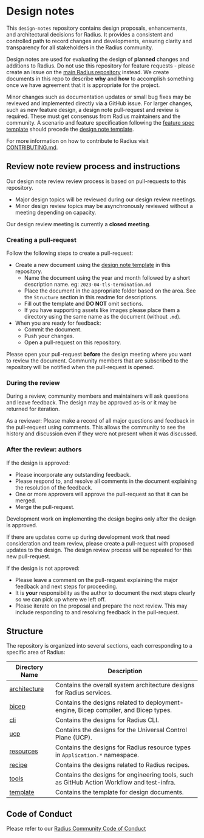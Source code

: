 # Design notes

This `design-notes` repository contains design proposals, enhancements, and architectural decisions for Radius. It provides a consistent and controlled path to record changes and developments, ensuring clarity and transparency for all stakeholders in the Radius community.

Design notes are used for evaluating the design of **planned** changes and additions to Radius. Do not use this repository for feature requests - please create an issue on the [main Radius repository](https://github.com/radius-project) instead. We create documents in this repo to describe **why** and **how** to accomplish something once we have agreement that it is appropriate for the project.

Minor changes such as documentation updates or small bug fixes may be reviewed and implemented directly via a GitHub issue. For larger changes, such as new feature design, a design note pull-request and review is required. These must get consensus from Radius maintainers and the community. A scenario and feature specification following the [feature spec template](./template/YYYY-MM-feature-spec.md) should precede the [design note template](./template/YYYY-MM-design-template.md).

For more information on how to contribute to Radius visit [CONTRIBUTING.md](https://github.com/radius-project/radius/blob/main/CONTRIBUTING.md).

## Review note review process and instructions

Our design note review review process is based on pull-requests to this repository. 

- Major design topics will be reviewed during our design review meetings.
- Minor design review topics may be asynchronously reviewed without a meeting depending on capacity.

Our design review meeting is currently a **closed meeting**.

### Creating a pull-request 

Follow the following steps to create a pull-request:

- Create a new document using the [design note template](./template/YYYY-MM-design-template.md) in this repository.
  - Name the document using the year and month followed by a short description name. eg: `2023-04-tls-termination.md`
  - Place the document in the appropriate folder based on the area. See the `Structure` section in this readme for descriptions.
  - Fill out the template and **DO NOT** omit sections.
  - If you have supporting assets like images please place them a directory using the same name as the document (without `.md`).
- When you are ready for feedback:
  - Commit the document.
  - Push your changes.
  - Open a pull-request on this repository.

Please open your pull-request **before** the design meeting where you want to review the document. Community members that are subscribed to the repository will be notified when the pull-request is opened.

### During the review

During a review, community members and maintainers will ask questions and leave feedback. The design may be approved as-is or it may be returned for iteration.

As a reviewer: Please make a record of all major questions and feedback in the pull-request using comments. This allows the community to see the history and discussion even if they were not present when it was discussed.

### After the review: authors

If the design is approved:

  - Please incorporate any outstanding feedback.
  - Please respond to, and resolve all comments in the document explaining the resolution of the feedback. 
  - One or more approvers will approve the pull-request so that it can be merged.
  - Merge the pull-request.

Development work on implementing the design begins only after the design is approved.

If there are updates come up during development work that need consideration and team review, please create a pull-request with proposed updates to the design. The design review process will be repeated for this new pull-request.

If the design is not approved:

  - Please leave a comment on the pull-request explaining the major feedback and next steps for proceeding.
  - It is **your** responsibility as the author to document the next steps clearly so we can pick up where we left off.
  - Please iterate on the proposal and prepare the next review. This may include responding to and resolving feedback in the pull-request.

## Structure

The repository is organized into several sections, each corresponding to a specific area of Radius:

| Directory Name | Description |
|---|---|
| [architecture](./architecture/) | Contains the overall system architecture designs for Radius services. |
| [bicep](./bicep/) | Contains the designs related to deployment-engine, Bicep compiler, and Bicep types. |
| [cli](./cli/) | Contains the designs for Radius CLI. |
| [ucp](./ucp/) | Contains the designs for the Universal Control Plane (UCP). |
| [resources](./resources/) | Contains the designs for Radius resource types in `Application.*` namespace. | 
| [recipe](./recipe/) | Contains the designs related to Radius recipes. |
| [tools](./tools/) | Contains the designs for engineering tools, such as GitHub Action Workflow and test-infra. |
| [template](./template/) | Contains the template for design documents.|

## Code of Conduct

Please refer to our [Radius Community Code of Conduct](https://github.com/radius-project/radius/blob/main/CODE_OF_CONDUCT.md)